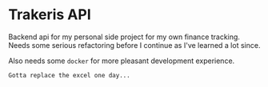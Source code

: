 # Trakeris API

Backend api for my personal side project for my own finance tracking.
Needs some serious refactoring before I continue as I've learned a lot since.

Also needs some `docker` for more pleasant development experience.

`Gotta replace the excel one day... `
